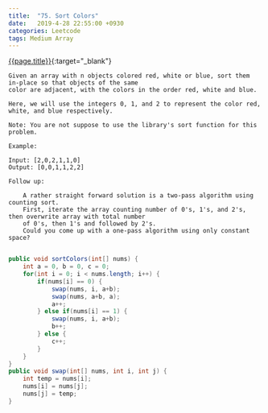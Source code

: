 ```yaml
---
title:  "75. Sort Colors"
date:   2019-4-28 22:55:00 +0930
categories: Leetcode
tags: Medium Array
---
```


[{{page.title}}](https://leetcode.com/problems/sort-colors/){:target="_blank"}


    Given an array with n objects colored red, white or blue, sort them in-place so that objects of the same
    color are adjacent, with the colors in the order red, white and blue.

    Here, we will use the integers 0, 1, and 2 to represent the color red, white, and blue respectively.

    Note: You are not suppose to use the library's sort function for this problem.

    Example:

    Input: [2,0,2,1,1,0]
    Output: [0,0,1,1,2,2]

    Follow up:

        A rather straight forward solution is a two-pass algorithm using counting sort.
        First, iterate the array counting number of 0's, 1's, and 2's, then overwrite array with total number
        of 0's, then 1's and followed by 2's.
        Could you come up with a one-pass algorithm using only constant space?


```java

public void sortColors(int[] nums) {
    int a = 0, b = 0, c = 0;
    for(int i = 0; i < nums.length; i++) {
        if(nums[i] == 0) {
            swap(nums, i, a+b);
            swap(nums, a+b, a);
            a++;
        } else if(nums[i] == 1) {
            swap(nums, i, a+b);
            b++;
        } else {
            c++;
        }
    }
}
public void swap(int[] nums, int i, int j) {
    int temp = nums[i];
    nums[i] = nums[j];
    nums[j] = temp;
}
```
